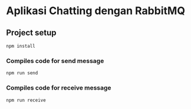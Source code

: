 # Aplikasi Chatting dengan RabbitMQ

## Project setup

```
npm install
```

### Compiles code for send message

```
npm run send
```

### Compiles code for receive message

```
npm run receive
```
